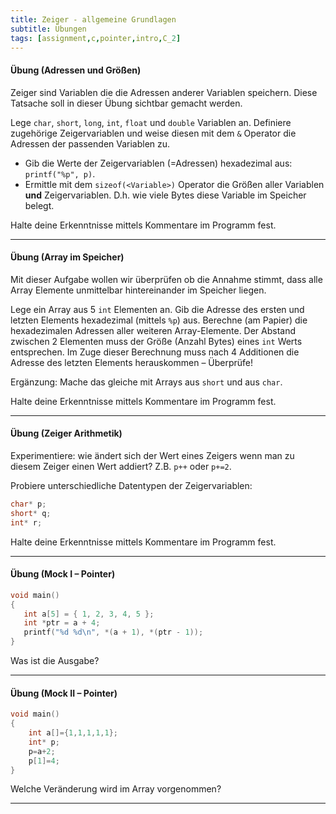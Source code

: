 ```yaml
---
title: Zeiger - allgemeine Grundlagen 
subtitle: Übungen
tags: [assignment,c,pointer,intro,C_2]
---
```


#### Übung (Adressen und Größen)

Zeiger sind Variablen die die Adressen anderer Variablen speichern. Diese Tatsache soll in dieser Übung sichtbar gemacht werden.

Lege `char`, `short`, `long`, `int`, `float` und `double` Variablen an. Definiere zugehörige Zeigervariablen und weise diesen mit dem `&` Operator die Adressen der passenden Variablen zu. 

-  Gib die Werte der Zeigervariablen (=Adressen) hexadezimal aus: `printf("%p", p)`. 
- Ermittle mit dem `sizeof(<Variable>)` Operator die Größen aller Variablen **und** Zeigervariablen. D.h. wie viele Bytes diese Variable im Speicher belegt.

Halte deine Erkenntnisse mittels Kommentare im Programm fest.

---

#### Übung (Array im Speicher)

Mit dieser Aufgabe wollen wir überprüfen ob die Annahme stimmt, dass alle Array Elemente unmittelbar hintereinander im Speicher liegen.

Lege ein Array aus 5 `int` Elementen an. Gib die Adresse des ersten und letzten Elements hexadezimal (mittels `%p`) aus. Berechne (am Papier) die hexadezimalen Adressen aller weiteren Array-Elemente. Der Abstand zwischen 2 Elementen muss der Größe (Anzahl Bytes) eines `int` Werts entsprechen. Im Zuge dieser Berechnung muss nach 4 Additionen die Adresse des letzten Elements herauskommen – Überprüfe!

Ergänzung: Mache das gleiche mit Arrays aus `short` und aus `char`.

Halte deine Erkenntnisse mittels Kommentare im Programm fest.

---

#### Übung (Zeiger Arithmetik)

Experimentiere: wie ändert sich der Wert eines Zeigers wenn man zu diesem Zeiger einen Wert addiert? Z.B. `p++` oder `p+=2`.

Probiere unterschiedliche Datentypen der Zeigervariablen:

```c++
char* p;
short* q;
int* r;
```

Halte deine Erkenntnisse mittels Kommentare im Programm fest.

---


#### Übung (Mock I – Pointer)

```c
void main()
{
   int a[5] = { 1, 2, 3, 4, 5 };
   int *ptr = a + 4;
   printf("%d %d\n", *(a + 1), *(ptr - 1));
}
```
Was ist die Ausgabe?

---

#### Übung (Mock II – Pointer)

```c
void main()
{
	int a[]={1,1,1,1,1};
	int* p;
	p=a+2;
	p[1]=4;
}
```
Welche Veränderung wird im Array vorgenommen?

---





